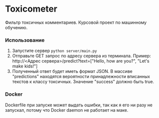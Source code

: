 # Toxicometer

Фильтр токсичных комментариев. Курсовой проект по машинному обучению.

### Использование

1. Запустите сервер `python server/main.py`
2. Отправьте GET запрос по адресу сервера из терминала. Пример: http://<Адрес сервера>/predict?text=["Hello, how are you?", "Let's make kids!"]
3. Полученный ответ будет иметь формат JSON. В массиве "predictions" находятся вероятности принадлежности вписанных текстов к классу токсичных. Значение "success" должно быть true.

### Docker

Dockerfile при запуске может выдать ошибки, так как я его ни разу не запускал, потому что Docker daemon не работает на маке.